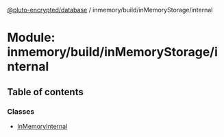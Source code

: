 [@pluto-encrypted/database](../README.md) / inmemory/build/inMemoryStorage/internal

# Module: inmemory/build/inMemoryStorage/internal

## Table of contents

### Classes

- [InMemoryInternal](../classes/inmemory_build_inMemoryStorage_internal.InMemoryInternal.md)
